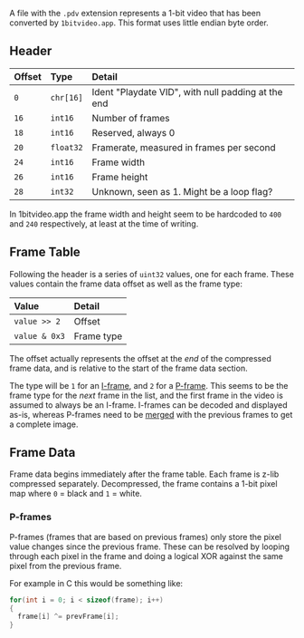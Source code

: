 A file with the `.pdv` extension represents a 1-bit video that has been converted by `1bitvideo.app`. This format uses little endian byte order.

## Header

| Offset | Type     | Detail |
|:-------|:---------|:-------|
| `0`    | `chr[16]` | Ident "Playdate VID", with null padding at the end |
| `16`   | `int16` | Number of frames |
| `18`   | `int16` | Reserved, always 0 |
| `20`   | `float32` | Framerate, measured in frames per second |
| `24`   | `int16` | Frame width |
| `26`   | `int16` | Frame height |
| `28`   | `int32` | Unknown, seen as 1. Might be a loop flag? |

In 1bitvideo.app the frame width and height seem to be hardcoded to `400` and `240` respectively, at least at the time of writing.

## Frame Table

Following the header is a series of `uint32` values, one for each frame. These values contain the frame data offset as well as the frame type:

| Value | Detail |
|:------|:-------|
| `value >> 2` | Offset |
| `value & 0x3` | Frame type |

The offset actually represents the offset at the *end* of the compressed frame data, and is relative to the start of the frame data section.

The type will be `1` for an [I-frame](https://en.wikipedia.org/wiki/Video_compression_picture_types), and `2` for a [P-frame](https://en.wikipedia.org/wiki/Video_compression_picture_types). This seems to be the frame type for the *next* frame in the list, and the first frame in the video is assumed to always be an I-frame. I-frames can be decoded and displayed as-is, whereas P-frames need to be [merged](#p-frames) with the previous frames to get a complete image.

## Frame Data

Frame data begins immediately after the frame table. Each frame is z-lib compressed separately. Decompressed, the frame contains a 1-bit pixel map where `0` = black and `1` = white.

### P-frames

P-frames (frames that are based on previous frames) only store the pixel value changes since the previous frame. These can be resolved by looping through each pixel in the frame and doing a logical XOR against the same pixel from the previous frame.

For example in C this would be something like:

```c
for(int i = 0; i < sizeof(frame); i++)
{
  frame[i] ^= prevFrame[i];
}
```
